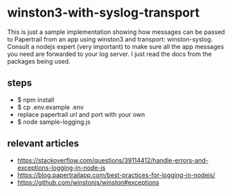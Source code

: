 # winston3-with-syslog-transport

This is just a sample implementation showing how messages can be passed to Papertrail from an app using winston3 and transport: winston-syslog. Consult a nodejs expert (very important) to make sure all the app messages you need are forwarded to your log server. I just read the docs from the packages being used.

## steps

- $ npm install
- $ cp .env.example .env
- replace papertrail url and port with your own
- $ node sample-logging.js

## relevant articles

- https://stackoverflow.com/questions/39114412/handle-errors-and-exceptions-logging-in-node-js
- https://blog.papertrailapp.com/best-practices-for-logging-in-nodejs/
- https://github.com/winstonjs/winston#exceptions
